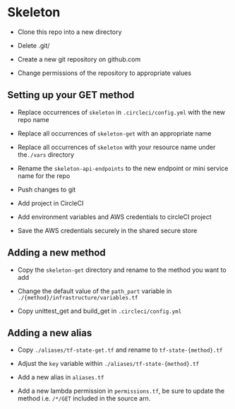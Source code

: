 # Skeleton

- Clone this repo into a new directory

- Delete .git/

- Create a new git repository on github.com

- Change permissions of the repository to appropriate values

## Setting up your GET method

- Replace occurrences of `skeleton` in `.circleci/config.yml` with the new repo name

- Replace all occurrences of `skeleton-get` with an appropriate name

- Replace all occurrences of `skeleton` with your resource name under the`./vars` directory

- Rename the `skeleton-api-endpoints` to the new endpoint or mini service name for the repo

- Push changes to git

- Add project in CircleCI

- Add environment variables and AWS credentials to circleCI project

- Save the AWS credentials securely in the shared secure store

## Adding a new method

- Copy the `skeleton-get` directory and rename to the method you want to add

- Change the default value of the `path_part` variable in `./{method}/infrastructure/variables.tf`

- Copy unittest_get and build_get in `.circleci/config.yml`


## Adding a new alias

- Copy `./aliases/tf-state-get.tf` and rename to `tf-state-{method}.tf`

- Adjust the `key` variable within `./aliases/tf-state-{method}.tf`

- Add a new alias in `aliases.tf`

- Add a new lambda permission in `permissions.tf`, be sure to update the method i.e. `/*/GET` included in the source arn.
